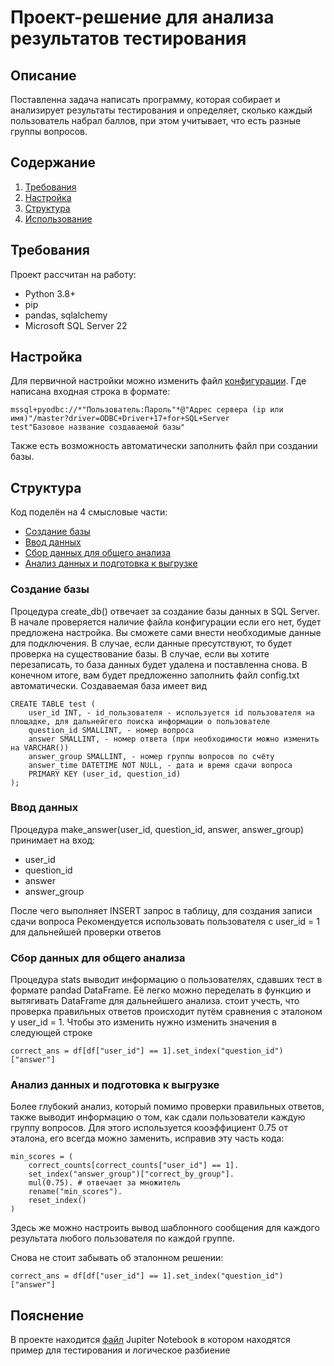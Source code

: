 # Проект-решение для анализа результатов тестирования
## Описание
Поставленна задача написать программу, которая собирает и анализирует результаты тестирования и определяет, 
сколько каждый пользователь набрал баллов, при этом учитывает, что есть разные группы вопросов.

## Содержание
1. [Требования](#Требования)
2. [Настройка](#Настройка)
3. [Структура](#Структура)
4. [Использование](#Использование)

## Требования
Проект рассчитан на работу:
- Python 3.8+
- pip
- pandas, sqlalchemy
- Microsoft SQL Server 22

## Настройка
Для первичной настройки можно изменить файл [конфигурации](config.txt). Где написана входная строка в формате: 
```
mssql+pyodbc://*"Пользователь:Пароль"*@"Адрес сервера (ip или имя)"/master?driver=ODBC+Driver+17+for+SQL+Server
test"Базовое название создаваемой базы"
```

Также есть возможность автоматически заполнить файл при создании базы.

## Структура
Код поделён на 4 смысловые части:
- [Создание базы](#Создание-базы)
- [Ввод данных](#Ввод-данных)
- [Сбор данных для общего анализа](#Сбор-данных-для-общего-анализа)
- [Анализ данных и подготовка к выгрузке](#Анализ-данных-и-подготовка-к-выгрузке)

### Создание базы
Процедура create_db() отвечает за создание базы данных в SQL Server.
В начале проверяется наличие файла конфигурации если его нет, будет предложена настройка.
Вы сможете сами внести необходимые данные для подключения.
В случае, если данные пресутствуют, то будет проверка на существование базы.
В случае, если вы хотите перезаписать, то база данных будет удалена и поставленна снова.
В конечном итоге, вам будет предложенно заполнить файл config.txt автоматически.
Создаваемая база имеет вид  
```
CREATE TABLE test (
    user_id INT, - id_пользователя - используется id пользователя на площадке, для дальнейгего поиска информации о пользователе
    question_id SMALLINT, - номер вопроса
    answer SMALLINT, - номер ответа (при необходимости можно изменить на VARCHAR())
    answer_group SMALLINT, - номер группы вопросов по счёту
    answer_time DATETIME NOT NULL, - дата и время сдачи вопроса
    PRIMARY KEY (user_id, question_id)
);
```


### Ввод данных
Процедура make_answer(user_id, question_id, answer, answer_group) принимает на вход:
- user_id
- question_id
- answer
- answer_group  

После чего выполняет INSERT запрос в таблицу, для создания записи сдачи вопроса
Рекомендуется использовать пользователя с user_id = 1 для дальнейшей проверки ответов

### Сбор данных для общего анализа
Процедура stats выводит информацию о пользователях, сдавших тест в формате pandad DataFrame.
Её легко можно переделать в функцию и вытягивать DataFrame для дальнейшего анализа.
стоит учесть, что проверка правильных ответов происходит путём сравнения с эталоном у user_id = 1.
Чтобы это изменить нужно изменить значения в следующей строке

```
correct_ans = df[df["user_id"] == 1].set_index("question_id")["answer"]
```

### Анализ данных и подготовка к выгрузке
Более глубокий анализ, который помимо проверки правильных ответов, также выводит информацию о том, как сдали пользователи каждую группу вопросов.
Для этого используется кооэффициент 0.75 от эталона, его всегда можно заменить, исправив эту часть кода:
```
min_scores = (
    correct_counts[correct_counts["user_id"] == 1].
    set_index("answer_group")["correct_by_group"].
    mul(0.75). # отвечает за множитель 
    rename("min_scores").
    reset_index()
)
```

Здесь же можно настроить вывод шаблонного сообщения для каждого результата любого пользователя по каждой группе.

Снова не стоит забывать об эталонном решении:
```
correct_ans = df[df["user_id"] == 1].set_index("question_id")["answer"]
```

## Пояснение
В проекте находится [файл](main_jp.ipynb) Jupiter Notebook в котором находятся пример для тестирования и логическое разбиение